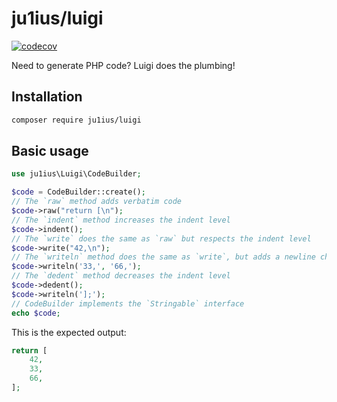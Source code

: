 # ju1ius/luigi

[![codecov](https://codecov.io/gh/ju1ius/luigi/branch/main/graph/badge.svg?token=0GN2JPV0DW)](https://codecov.io/gh/ju1ius/luigi)

Need to generate PHP code? Luigi does the plumbing!

## Installation

```sh
composer require ju1ius/luigi
```

## Basic usage

```php
use ju1ius\Luigi\CodeBuilder;

$code = CodeBuilder::create();
// The `raw` method adds verbatim code
$code->raw("return [\n");
// The `indent` method increases the indent level
$code->indent();
// The `write` does the same as `raw` but respects the indent level
$code->write("42,\n");
// The `writeln` method does the same as `write`, but adds a newline character after each argument.
$code->writeln('33,', '66,');
// The `dedent` method decreases the indent level
$code->dedent();
$code->writeln('];');
// CodeBuilder implements the `Stringable` interface
echo $code;
```

This is the expected output:
```php
return [
    42,
    33,
    66,
];
```
